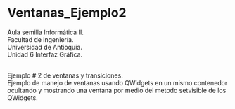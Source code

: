# Ventanas_Ejemplo2
Aula semilla Informática II. <br />
Facultad de ingeniería. <br />
Universidad de Antioquia. <br />
Unidad 6 Interfaz Gráfica. <br /><br />

Ejemplo # 2 de ventanas y transiciones.<br />
Ejemplo de manejo de ventanas usando QWidgets en un mismo contenedor ocultando y mostrando una ventana por medio del metodo setvisible de los QWidgets.

